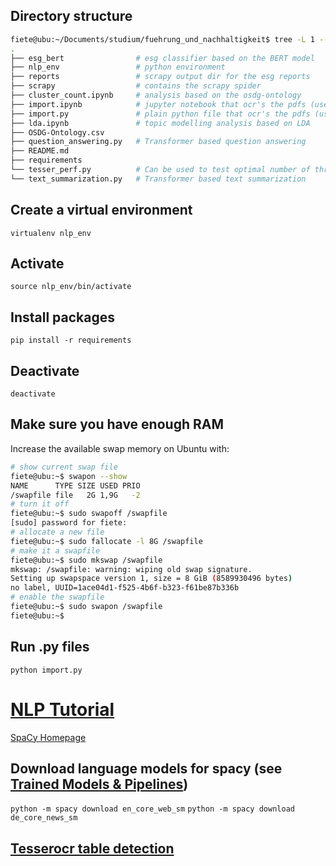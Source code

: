 ## Directory structure
``` bash
fiete@ubu:~/Documents/studium/fuehrung_und_nachhaltigkeit$ tree -L 1 --dirsfirst
.
├── esg_bert                # esg classifier based on the BERT model
├── nlp_env                 # python environment
├── reports                 # scrapy output dir for the esg reports
├── scrapy                  # contains the scrapy spider
├── cluster_count.ipynb     # analysis based on the osdg-ontology
├── import.ipynb            # jupyter notebook that ocr's the pdfs (use interchangeably with .py version)
├── import.py               # plain python file that ocr's the pdfs (use interchangeably with .ipynb version)
├── lda.ipynb               # topic modelling analysis based on LDA
├── OSDG-Ontology.csv
├── question_answering.py   # Transformer based question answering
├── README.md
├── requirements
└── tesser_perf.py          # Can be used to test optimal number of threads for OCR
└── text_summarization.py   # Transformer based text summarization
```

## Create a virtual environment
`virtualenv nlp_env`

## Activate
`source nlp_env/bin/activate`

## Install packages
`pip install -r requirements`

## Deactivate
`deactivate`

## Make sure you have enough RAM
Increase the available swap memory on Ubuntu with:
``` bash
# show current swap file
fiete@ubu:~$ swapon --show
NAME      TYPE SIZE USED PRIO
/swapfile file   2G 1,9G   -2
# turn it off
fiete@ubu:~$ sudo swapoff /swapfile
[sudo] password for fiete:
# allocate a new file 
fiete@ubu:~$ sudo fallocate -l 8G /swapfile
# make it a swapfile
fiete@ubu:~$ sudo mkswap /swapfile 
mkswap: /swapfile: warning: wiping old swap signature.
Setting up swapspace version 1, size = 8 GiB (8589930496 bytes)
no label, UUID=1ace04d1-f525-4b6f-b323-f61be87b336b
# enable the swapfile
fiete@ubu:~$ sudo swapon /swapfile
fiete@ubu:~$ 
```

## Run .py files
`python import.py`

# [NLP Tutorial](https://www.kaggle.com/learn/natural-language-processing)

[SpaCy Homepage](https://spacy.io/)

## Download language models for spacy (see [Trained Models & Pipelines](https://spacy.io/models))
`python -m spacy download en_core_web_sm`
`python -m spacy download de_core_news_sm`

## [Tesserocr table detection](https://stackoverflow.com/questions/59135975/need-help-in-table-detection-using-tesserocr-python)